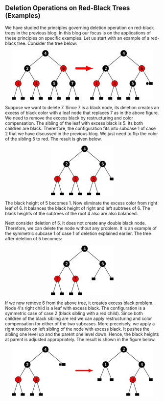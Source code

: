 ## Deletion Operations on Red-Black Trees (Examples)

We have studied the principles governing deletion operation on red-black trees in the previous blog. In this blog 
our focus is on the applications of these principles on specific examples. Let us start with an example of a red-black tree. Consider the tree below:

<p style="text-align:center;"><img src="../images/rbtDeletion_ex1.jpg"></p>

Suppose we want to delete 7. Since 7 is a black node, its deletion creates an excess of black color with a leaf node 
that replaces 7 as in the above figure. We need to remove the excess black by restructuring 
and color compensation. The sibling of the leaf with excess black is 5. Its both children are black. Thererfore, the 
configuration fits into subcase 1 of case 2 that we have discussed in the previous blog. We just need to flip the
color of the sibling 5 to red. The result is given below.

<p style="text-align:center;"><img src="../images/rbtDeletion_ex1solved.jpg"></p>

The black height of 5 becomes 1. Now eliminate the excess color from right leaf of 6. It balances the black height of right 
and left subtrees of 6. The black heights of the subtrees of the root 4 also are also balanced. 

Next consider deletion of 5. It does not create any double black node. Therefore, we can delete the node without any problem.
It is an example of the symmetric subcase 1 of case 1 of deletion explained earlier. The tree after deletion of 5 becomes:

<p style="text-align:center;"><img src="../images/rbt_ex1delete5.jpg"></p>

If we now remove 6 from the above tree, it creates excess black problem. Node 4's right child is a leaf with excess black. 
The configuration is a symmetric case of case 2 (black sibling with a red child).  Since both children of the black sibling
are red we can apply restructuring and color compensation for either of the two subcases. More preceisely, we apply a right
rotation on left sibling of the node with excess black. It pushes the sibling one level up and the parent one level down. 
Hence, the black heights at parent is adjusted appropriately. The result is shown in the figure below.

<p style="text-align:center;"><img src="../images/rbt_ex1delete6.jpg"></p>
